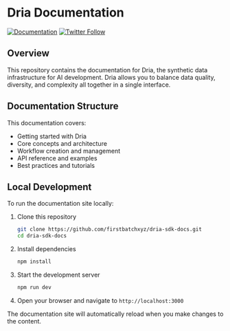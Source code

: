 # Dria Documentation

[![Documentation](https://img.shields.io/badge/docs-latest-brightgreen.svg)](https://docs.dria.com)
[![Twitter Follow](https://img.shields.io/twitter/follow/driaforall?style=social)](https://x.com/driaforall)

## Overview

This repository contains the documentation for Dria, the synthetic data infrastructure for AI development. Dria allows you to balance data quality, diversity, and complexity all together in a single interface.

## Documentation Structure

This documentation covers:

- Getting started with Dria
- Core concepts and architecture
- Workflow creation and management
- API reference and examples
- Best practices and tutorials

## Local Development

To run the documentation site locally:

1. Clone this repository
   ```bash
   git clone https://github.com/firstbatchxyz/dria-sdk-docs.git
   cd dria-sdk-docs
   ```

2. Install dependencies
   ```bash
   npm install
   ```

3. Start the development server
   ```bash
   npm run dev
   ```

4. Open your browser and navigate to `http://localhost:3000`

The documentation site will automatically reload when you make changes to the content.

